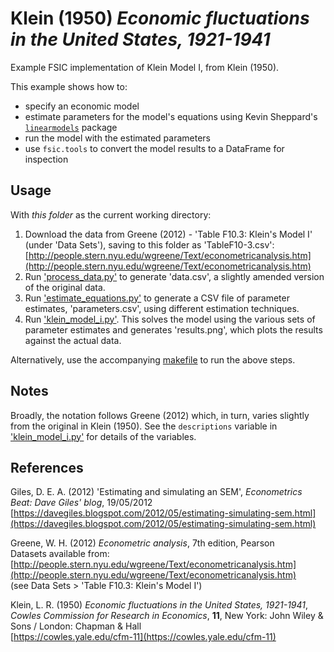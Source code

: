 # Klein (1950) *Economic fluctuations in the United States, 1921-1941*

Example FSIC implementation of Klein Model I, from Klein (1950).

This example shows how to:

* specify an economic model
* estimate parameters for the model's equations using Kevin Sheppard's
  [`linearmodels`](https://github.com/bashtage/linearmodels) package
* run the model with the estimated parameters
* use `fsic.tools` to convert the model results to a DataFrame for inspection


## Usage

With *this folder* as the current working directory:

1. Download the data from Greene (2012) - 'Table F10.3: Klein's Model I' (under
   'Data Sets'), saving to this folder as 'TableF10-3.csv':  
   [http://people.stern.nyu.edu/wgreene/Text/econometricanalysis.htm](http://people.stern.nyu.edu/wgreene/Text/econometricanalysis.htm)
2. Run ['process_data.py'](process_data.py) to generate 'data.csv', a slightly
   amended version of the original data.
3. Run ['estimate_equations.py'](estimate_equations.py) to generate a CSV file
   of parameter estimates, 'parameters.csv', using different estimation
   techniques.
4. Run ['klein_model_i.py'](klein_model_i.py). This solves the model using the
   various sets of parameter estimates and generates 'results.png', which plots
   the results against the actual data.

Alternatively, use the accompanying [makefile](makefile) to run the above
steps.


## Notes

Broadly, the notation follows Greene (2012) which, in turn, varies slightly
from the original in Klein (1950). See the `descriptions` variable in
['klein_model_i.py'](klein_model_i.py) for details of the variables.


## References

Giles, D. E. A. (2012)
'Estimating and simulating an SEM',
*Econometrics Beat: Dave Giles' blog*, 19/05/2012  
[https://davegiles.blogspot.com/2012/05/estimating-simulating-sem.html](https://davegiles.blogspot.com/2012/05/estimating-simulating-sem.html)

Greene, W. H. (2012)
*Econometric analysis*,
7th edition,
Pearson  
Datasets available from:
[http://people.stern.nyu.edu/wgreene/Text/econometricanalysis.htm](http://people.stern.nyu.edu/wgreene/Text/econometricanalysis.htm)  
(see Data Sets > 'Table F10.3: Klein's Model I')

Klein, L. R. (1950)
*Economic fluctuations in the United States, 1921-1941*,
*Cowles Commission for Research in Economics*, **11**,
New York: John Wiley & Sons / London: Chapman & Hall  
[https://cowles.yale.edu/cfm-11](https://cowles.yale.edu/cfm-11)
